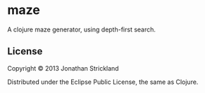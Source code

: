 # maze

A clojure maze generator, using depth-first search.

## License

Copyright © 2013 Jonathan Strickland

Distributed under the Eclipse Public License, the same as Clojure.
